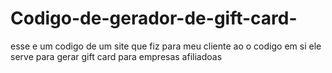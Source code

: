 # Codigo-de-gerador-de-gift-card-
esse e um codigo de um site que fiz para meu cliente ao o codigo em si ele serve para gerar gift card para empresas afiliadoas
